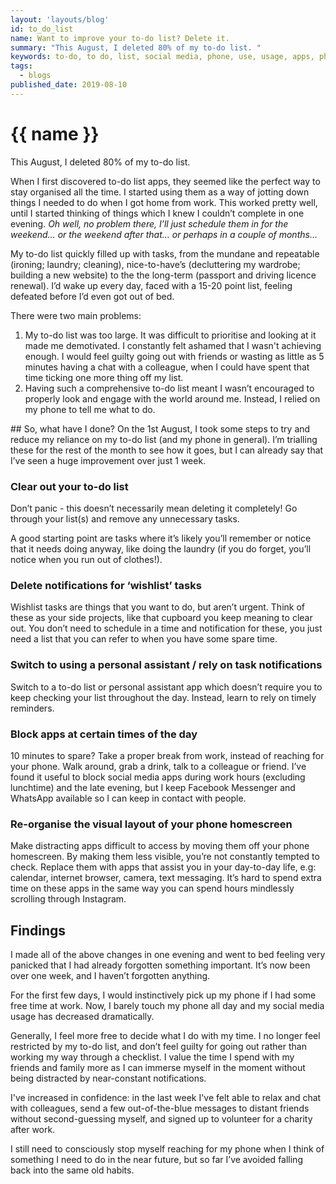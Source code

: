 ```yaml
---
layout: 'layouts/blog'
id: to_do_list
name: Want to improve your to-do list? Delete it.
summary: "This August, I deleted 80% of my to-do list. "
keywords: to-do, to do, list, social media, phone, use, usage, apps, phone addiction, life lessons
tags:
  - blogs
published_date: 2019-08-10
---
```


# {{ name }}

This August, I deleted 80% of my to-do list.

When I first discovered to-do list apps, they seemed like the perfect way to stay organised all the time. I started using them as a way of jotting down things I needed to do when I got home from work. This worked pretty well, until I started thinking of things which I knew I couldn’t complete in one evening. _Oh well, no problem there, I’ll just schedule them in for the weekend… or the weekend after that… or perhaps in a couple of months…_

My to-do list quickly filled up with tasks, from the mundane and repeatable (ironing; laundry; cleaning), nice-to-have’s (decluttering my wardrobe; building a new website) to the the long-term (passport and driving licence renewal). I’d wake up every day, faced with a 15-20 point list, feeling defeated before I’d even got out of bed.

There were two main problems:

1. My to-do list was too large. It was difficult to prioritise and looking at it made me demotivated. I constantly felt ashamed that I wasn't achieving enough. I would feel guilty going out with friends or wasting as little as 5 minutes having a chat with a colleague, when I could have spent that time ticking one more thing off my list.
2. Having such a comprehensive to-do list meant I wasn’t encouraged to properly look and engage with the world around me. Instead, I relied on my phone to tell me what to do.

## So, what have I done?
On the 1st August, I took some steps to try and reduce my reliance on my to-do list (and my phone in general). I’m trialling these for the rest of the month to see how it goes, but I can already say that I’ve seen a huge improvement over just 1 week.

### Clear out your to-do list
Don’t panic - this doesn’t necessarily mean deleting it completely! Go through your list(s) and remove any unnecessary tasks.

A good starting point are tasks where it’s likely you’ll remember or notice that it needs doing anyway, like doing the laundry (if you do forget, you’ll notice when you run out of clothes!).

### Delete notifications for ‘wishlist’ tasks
Wishlist tasks are things that you want to do, but aren’t urgent. Think of these as your side projects, like that cupboard you keep meaning to clear out. You don’t need to schedule in a time and notification for these, you just need a list that you can refer to when you have some spare time.

### Switch to using a personal assistant / rely on task notifications
Switch to a to-do list or personal assistant app which doesn’t require you to keep checking your list throughout the day. Instead, learn to rely on timely reminders.

### Block apps at certain times of the day
10 minutes to spare? Take a proper break from work, instead of reaching for your phone. Walk around, grab a drink, talk to a colleague or friend. I’ve found it useful to block social media apps during work hours (excluding lunchtime) and the late evening, but I keep Facebook Messenger and WhatsApp available so I can keep in contact with people.

### Re-organise the visual layout of your phone homescreen
Make distracting apps difficult to access by moving them off your phone homescreen. By making them less visible, you’re not constantly tempted to check. Replace them with apps that assist you in your day-to-day life, e.g: calendar, internet browser, camera, text messaging. It’s hard to spend extra time on these apps in the same way you can spend hours mindlessly scrolling through Instagram.

## Findings
I made all of the above changes in one evening and went to bed feeling very panicked that I had already forgotten something important. It’s now been over one week, and I haven’t forgotten anything.

For the first few days, I would instinctively pick up my phone if I had some free time at work. Now, I barely touch my phone all day and my social media usage has decreased dramatically.

Generally, I feel more free to decide what I do with my time. I no longer feel restricted by my to-do list, and don’t feel guilty for going out rather than working my way through a checklist. I value the time I spend with my friends and family more as I can immerse myself in the moment without being distracted by near-constant notifications.

I've increased in confidence: in the last week I've felt able to relax and chat with colleagues, send a few out-of-the-blue messages to distant friends without second-guessing myself, and signed up to volunteer for a charity after work.

I still need to consciously stop myself reaching for my phone when I think of something I need to do in the near future, but so far I’ve avoided falling back into the same old habits.
